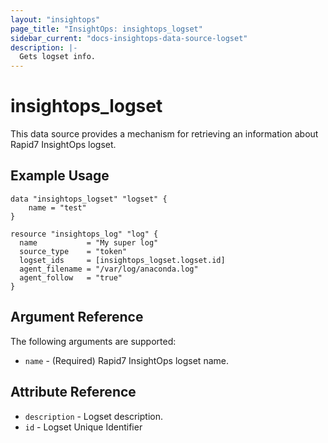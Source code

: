 ```yaml
---
layout: "insightops"
page_title: "InsightOps: insightops_logset"
sidebar_current: "docs-insightops-data-source-logset"
description: |-
  Gets logset info.
---
```


# insightops_logset

This data source provides a mechanism for retrieving an information about Rapid7 InsightOps logset.

## Example Usage

```hcl
data "insightops_logset" "logset" {
    name = "test"
}

resource "insightops_log" "log" {
  name           = "My super log"
  source_type    = "token"
  logset_ids     = [insightops_logset.logset.id]
  agent_filename = "/var/log/anaconda.log"
  agent_follow   = "true"
}
```

## Argument Reference

The following arguments are supported:

* `name` - (Required) Rapid7 InsightOps logset name.

## Attribute Reference

* `description` - Logset description.
* `id` - Logset Unique Identifier
